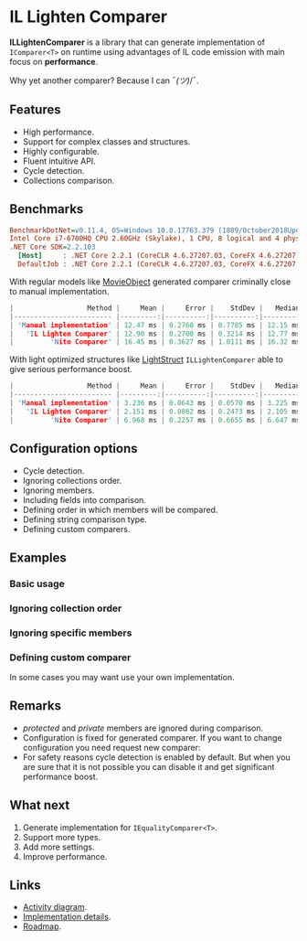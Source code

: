 # IL Lighten Comparer

**ILLightenComparer** is a library that can generate implementation of `IComparer<T>` on runtime using advantages of IL code emission with main focus on **performance**.

Why yet another comparer? Because I can ¯_(ツ)_/¯.

## Features

* High performance.
* Support for complex classes and structures.
* Highly configurable.
* Fluent intuitive API.
* Cycle detection.
* Collections comparison.

## Benchmarks

``` ini
BenchmarkDotNet=v0.11.4, OS=Windows 10.0.17763.379 (1809/October2018Update/Redstone5)
Intel Core i7-6700HQ CPU 2.60GHz (Skylake), 1 CPU, 8 logical and 4 physical cores
.NET Core SDK=2.2.103
  [Host]     : .NET Core 2.2.1 (CoreCLR 4.6.27207.03, CoreFX 4.6.27207.03), 64bit RyuJIT
  DefaultJob : .NET Core 2.2.1 (CoreCLR 4.6.27207.03, CoreFX 4.6.27207.03), 64bit RyuJIT
```

With regular models like [MovieObject](src/ILLightenComparer.Benchmarks/Benchmark/MovieObject.cs) generated comparer criminally close to manual implementation.

``` c
|                  Method |     Mean |     Error |    StdDev |   Median | Ratio | RatioSD |
|------------------------ |---------:|----------:|----------:|---------:|------:|--------:|
| 'Manual implementation' | 12.47 ms | 0.2760 ms | 0.7785 ms | 12.15 ms |  1.00 |    0.09 |
|   'IL Lighten Comparer' | 12.90 ms | 0.2700 ms | 0.3214 ms | 12.77 ms |  1.00 |    0.00 |
|         'Nito Comparer' | 16.45 ms | 0.3627 ms | 1.0111 ms | 16.32 ms |  1.33 |    0.07 |
```

With light optimized structures like [LightStruct](src/ILLightenComparer.Benchmarks/Benchmark/LightStruct.cs) `ILLightenComparer` able to give serious performance boost.

``` c
|                  Method |     Mean |     Error |    StdDev |   Median | Ratio | RatioSD |
|------------------------ |---------:|----------:|----------:|---------:|------:|--------:|
| 'Manual implementation' | 3.236 ms | 0.0643 ms | 0.0570 ms | 3.225 ms |  1.40 |    0.16 |
|   'IL Lighten Comparer' | 2.151 ms | 0.0862 ms | 0.2473 ms | 2.105 ms |  1.00 |    0.00 |
|         'Nito Comparer' | 6.968 ms | 0.2257 ms | 0.6655 ms | 6.647 ms |  3.28 |    0.43 |
```

## Configuration options

* Cycle detection.
* Ignoring collections order.
* Ignoring members.
* Including fields into comparison.
* Defining order in which members will be compared.
* Defining string comparison type.
* Defining custom comparers.

## Examples

### Basic usage

### Ignoring collection order

### Ignoring specific members

### Defining custom comparer

In some cases you may want use your own implementation.

## Remarks

* *protected* and *private* members are ignored during comparison.
* Configuration is fixed for generated comparer. If you want to change configuration you need request new comparer:
* For safety reasons cycle detection is enabled by default. But when you are sure that it is not possible you can disable it and get significant performance boost.

## What next

1. Generate implementation for `IEqualityComparer<T>`.
2. Support more types.
3. Add more settings.
4. Improve performance.

## Links

* [Activity diagram](./docs/activity-diagram.html).
* [Implementation details](./docs/reasoning.md).
* [Roadmap](./docs/roadmap.md).
